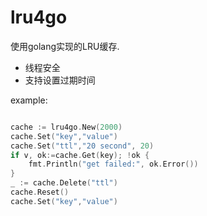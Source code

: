 # lru4go
使用golang实现的LRU缓存.

+ 线程安全
+ 支持设置过期时间

example:
```go

cache := lru4go.New(2000)
cache.Set("key","value")
cache.Set("ttl","20 second", 20)
if v, ok:=cache.Get(key); !ok {
    fmt.Println("get failed:", ok.Error())
}
_ := cache.Delete("ttl")
cache.Reset()
cache.Set("key","value")

```